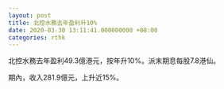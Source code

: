 ```yaml
---
layout: post
title: 北控水務去年盈利升10%
date: 2020-03-30 13:11:41.000000000 +08:00
categories: rthk
---
```


北控水務去年盈利49.3億港元，按年升10%。派末期息每股7.8港仙。

期內，收入281.9億元，上升近15%。
